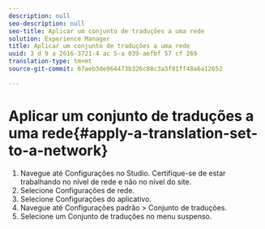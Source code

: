 ```yaml
---
description: null
seo-description: null
seo-title: Aplicar um conjunto de traduções a uma rede
solution: Experience Manager
title: Aplicar um conjunto de traduções a uma rede
uuid: 3 d 9 a 2616-3721-4 ac 5-a 039-aefbf 57 cf 269
translation-type: tm+mt
source-git-commit: 67aeb3de964473b326c88c3a3f81ff48a6a12652

---
```



# Aplicar um conjunto de traduções a uma rede{#apply-a-translation-set-to-a-network}

1. Navegue até Configurações no Studio. Certifique-se de estar trabalhando no nível de rede e não no nível do site.
1. Selecione Configurações de rede.
1. Selecione Configurações do aplicativo.
1. Navegue até Configurações padrão > Conjunto de traduções.
1. Selecione um Conjunto de traduções no menu suspenso.

